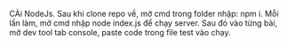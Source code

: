 CÀi NodeJs.
Sau khi clone repo về, mở cmd trong folder nhập: npm i.
Mỗi lần làm, mở cmd nhập node index.js để chạy server.
Sau đó vào từng bài, mở dev tool tab console, paste code trong file test vào chạy.
 
